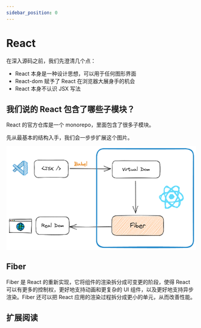 ```yaml
---
sidebar_position: 0
---
```


# React

在深入源码之前，我们先澄清几个点：

-   React 本身是一种设计思想，可以用于任何图形界面
-   React-dom 赋予了 React 在浏览器大展身手的机会
-   React 本身不认识 JSX 写法

## 我们说的 React 包含了哪些子模块？

React 的官方仓库是一个 monorepo，里面包含了很多子模块。

先从最基本的结构入手，我们会一步步扩展这个图片。

![](./images//react_0.png)

## Fiber

Fiber 是 React 的重新实现，它将组件的渲染拆分成可变更的阶段，使得 React 可以有更多的控制权，更好地支持动画和更复杂的 UI 组件，以及更好地支持异步渲染。Fiber 还可以把 React 应用的渲染过程拆分成更小的单元，从而改善性能。

## 扩展阅读
